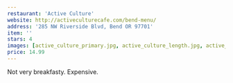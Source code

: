```yaml
---
restaurant: 'Active Culture'
website: http://activeculturecafe.com/bend-menu/
address: '285 NW Riverside Blvd, Bend OR 97701'
item: ''
stars: 4
images: [active_culture_primary.jpg, active_culture_length.jpg, active_culture_package.jpg]
price: 14.99
---
```


Not very breakfasty. Expensive.
